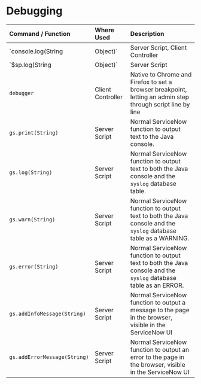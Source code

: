 # Debugging

| Command / Function | Where Used | Description |
| :------ | :----------- | :------------ |
| `console.log(String|Object)`   | Server Script, Client Controller | Outputs into the Browser console, server-side JavaScript objects and strings that can be displayed. When used in the Client Controller, this command is native to the browser. |
| `$sp.log(String|Object)` | Server Script | Outputs into the Java console, server-side JavaScript objects and strings that can be displayed |
| `debugger` | Client Controller | Native to Chrome and Firefox to set a browser breakpoint, letting an admin step through script line by line |
| `gs.print(String)` | Server Script | Normal ServiceNow function to output text to the Java console. |
| `gs.log(String)` | Server Script | Normal ServiceNow function to output text to both the Java console and the `syslog` database table. |
| `gs.warn(String)` | Server Script | Normal ServiceNow function to output text to both the Java console and the `syslog` database table as a WARNING. |
| `gs.error(String)` | Server Script | Normal ServiceNow function to output text to both the Java console and the `syslog` database table as an ERROR. |
| `gs.addInfoMessage(String)` | Server Script | Normal ServiceNow function to output a message to the page in the browser, visible in the ServiceNow UI |
| `gs.addErrorMessage(String)` | Server Script | Normal ServiceNow function to output an error to the page in the browser, visible in the ServiceNow UI |
